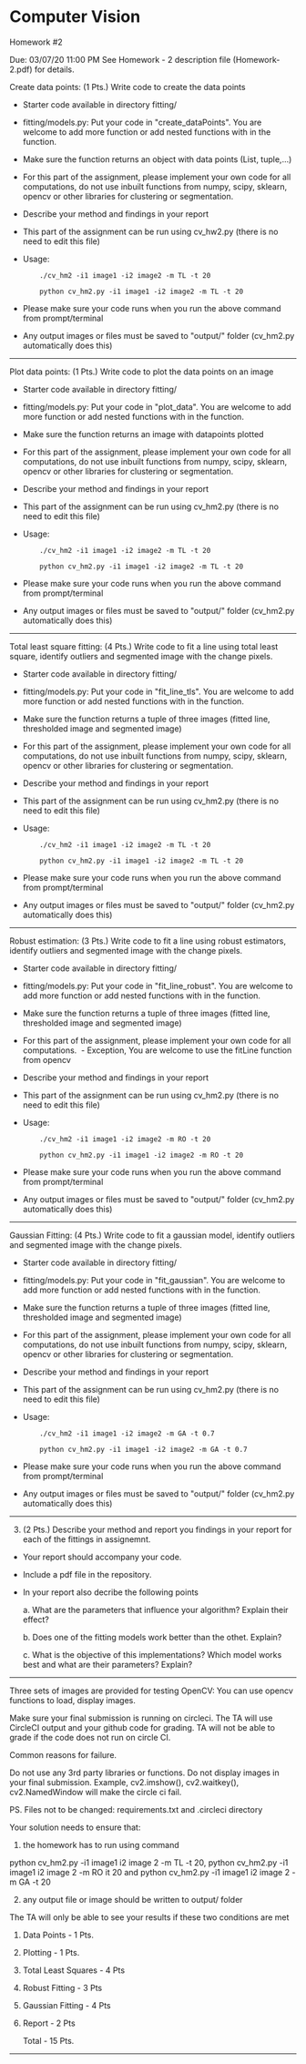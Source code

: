 # Computer Vision
Homework #2

Due: 03/07/20 11:00 PM
See Homework - 2 description file (Homework-2.pdf) for details.

Create data points:
(1 Pts.) Write code to create the data points

  - Starter code available in directory fitting/
  - fitting/models.py: Put your code in "create_dataPoints". You are welcome to add more function or add nested functions with in the function.
  - Make sure the function returns an object with data points (List, tuple,...)
  - For this part of the assignment, please implement your own code for all computations, do not use inbuilt functions from numpy, scipy, sklearn, opencv or other libraries for clustering or segmentation.
  - Describe your method and findings in your report
  - This part of the assignment can be run using cv_hw2.py (there is no need to edit this file)
  - Usage: 
  
            ./cv_hm2 -i1 image1 -i2 image2 -m TL -t 20
  
            python cv_hm2.py -i1 image1 -i2 image2 -m TL -t 20
  - Please make sure your code runs when you run the above command from prompt/terminal
  - Any output images or files must be saved to "output/" folder (cv_hm2.py automatically does this)
  
-------------
Plot data points:
(1 Pts.) Write code to plot the data points on an image

  - Starter code available in directory fitting/
  - fitting/models.py: Put your code in "plot_data". You are welcome to add more function or add nested functions with in the function.
  - Make sure the function returns an image with datapoints plotted
  - For this part of the assignment, please implement your own code for all computations, do not use inbuilt functions from numpy, scipy, sklearn, opencv or other libraries for clustering or segmentation.
  - Describe your method and findings in your report
  - This part of the assignment can be run using cv_hm2.py (there is no need to edit this file)
  - Usage: 
  
            ./cv_hm2 -i1 image1 -i2 image2 -m TL -t 20
  
            python cv_hm2.py -i1 image1 -i2 image2 -m TL -t 20
  - Please make sure your code runs when you run the above command from prompt/terminal
  - Any output images or files must be saved to "output/" folder (cv_hm2.py automatically does this)
  
-------------
Total least square fitting:
(4 Pts.) Write code to fit a line using total least square, identify outliers and segmented image with the change pixels.
  - Starter code available in directory fitting/
  - fitting/models.py: Put your code in "fit_line_tls". You are welcome to add more function or add nested functions with in the function.
  - Make sure the function returns a tuple of three images (fitted line, thresholded image and segmented image) 
  - For this part of the assignment, please implement your own code for all computations, do not use inbuilt functions from numpy, scipy, sklearn, opencv or other libraries for clustering or segmentation.
  - Describe your method and findings in your report
  - This part of the assignment can be run using cv_hm2.py (there is no need to edit this file)
  - Usage: 
  
            ./cv_hm2 -i1 image1 -i2 image2 -m TL -t 20
  
            python cv_hm2.py -i1 image1 -i2 image2 -m TL -t 20
  - Please make sure your code runs when you run the above command from prompt/terminal
  - Any output images or files must be saved to "output/" folder (cv_hm2.py automatically does this)
  
 -------------
 Robust estimation:
(3 Pts.) Write code to fit a line using robust estimators, identify outliers and segmented image with the change pixels.
  - Starter code available in directory fitting/
  - fitting/models.py: Put your code in "fit_line_robust". You are welcome to add more function or add nested functions with in the function.
  - Make sure the function returns a tuple of three images (fitted line, thresholded image and segmented image) 
  - For this part of the assignment, please implement your own code for all computations.
  - Exception, You are welcome to use the fitLine function from opencv
  - Describe your method and findings in your report
  - This part of the assignment can be run using cv_hm2.py (there is no need to edit this file)
  - Usage: 
  
            ./cv_hm2 -i1 image1 -i2 image2 -m RO -t 20
  
            python cv_hm2.py -i1 image1 -i2 image2 -m RO -t 20
  - Please make sure your code runs when you run the above command from prompt/terminal
  - Any output images or files must be saved to "output/" folder (cv_hm2.py automatically does this)
  
  -------------
 Gaussian Fitting:
(4 Pts.) Write code to fit a gaussian model, identify outliers and segmented image with the change pixels.
  - Starter code available in directory fitting/
  - fitting/models.py: Put your code in "fit_gaussian". You are welcome to add more function or add nested functions with in the function.
  - Make sure the function returns a tuple of three images (fitted line, thresholded image and segmented image) 
  - For this part of the assignment, please implement your own code for all computations, do not use inbuilt functions from numpy, scipy, sklearn, opencv or other libraries for clustering or segmentation.
  - Describe your method and findings in your report
  - This part of the assignment can be run using cv_hm2.py (there is no need to edit this file)
  - Usage: 
  
            ./cv_hm2 -i1 image1 -i2 image2 -m GA -t 0.7
  
            python cv_hm2.py -i1 image1 -i2 image2 -m GA -t 0.7
  - Please make sure your code runs when you run the above command from prompt/terminal
  - Any output images or files must be saved to "output/" folder (cv_hm2.py automatically does this)
  
  -------------
3. (2 Pts.) Describe your method and report you findings in your report for each of the fittings in assignemnt.
  - Your report should accompany your code. 
  - Include a pdf file in the repository.
  - In your report also decribe the following points
  
    a. What are the parameters that influence your algorithm? Explain their effect?
    
    b. Does one of the fitting models work better than the othet. Explain?
    
    c. What is the objective of this implementations? Which model works best and what are their parameters? Explain?
  
  -------------

Three sets of images are provided for testing
OpenCV: You can use opencv functions to load, display images.

Make sure your final submission is running on circleci. 
The TA will use CircleCI output and your github code for grading. 
TA will not be able to grade if the code does not run on circle CI.

Common reasons for failure.

Do not use any 3rd party libraries or functions.
Do not display images in your final submission. 
Example, cv2.imshow(), cv2.waitkey(), cv2.NamedWindow will make the circle ci fail.

PS. Files not to be changed: requirements.txt and .circleci directory 

Your solution needs to ensure that:

1. the homework has to run using command

  python cv_hm2.py -i1 image1 i2 image 2 -m TL -t 20,
  python cv_hm2.py -i1 image1 i2 image 2 -m RO it 20
  and
  python cv_hm2.py -i1 image1 i2 image 2 -m GA -t 20
 

  
2. any output file or image should be written to output/ folder

The TA will only be able to see your results if these two conditions are met

1. Data Points         - 1 Pts.
2. Plotting            - 1 Pts.
3. Total Least Squares - 4 Pts
4. Robust Fitting      - 3 Pts
5. Gaussian Fitting    - 4 Pts
6. Report              - 2 Pts

    Total              - 15 Pts.

----------------------
